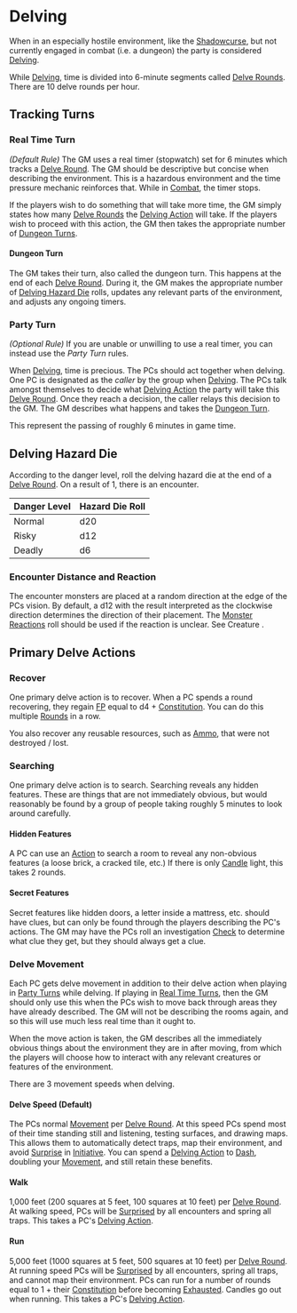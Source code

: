 # Delving

When in an especially hostile environment, like the [Shadowcurse](../Hazards/Shadowcurse.md), but not currently engaged in combat (i.e. a dungeon) the party is considered [Delving]().

While [Delving](), time is divided into 6-minute segments called [Delve Rounds](../Core%20Procedures/Round.md#Delve%20Round). There are 10 delve rounds per hour.

## Tracking Turns

### Real Time Turn

*(Default Rule)*
The GM uses a real timer (stopwatch) set for 6 minutes which tracks a [Delve Round](../Core%20Procedures/Round.md#Delve%20Round). The GM should be descriptive but concise when describing the environment. This is a hazardous environment and the time pressure mechanic reinforces that. While in [Combat](../Combat/Combat.md), the timer stops.

If the players wish to do something that will take more time, the GM simply states how many [Delve Rounds](../Core%20Procedures/Round.md#Delve%20Round) the [Delving Action](../Core%20Procedures/Action.md#Delving%20Action) will take. If the players wish to proceed with this action, the GM then takes the appropriate number of [Dungeon Turns](#Dungeon%20Turn).

#### Dungeon Turn

The GM takes their turn, also called the dungeon turn. This happens at the end of each [Delve Round](../Core%20Procedures/Round.md#Delve%20Round). During it, the GM makes the appropriate number of [Delving Hazard Die](#Delving%20Hazard%20Die) rolls, updates any relevant parts of the environment, and adjusts any ongoing timers.

### Party Turn

*(Optional Rule)*
If you are unable or unwilling to use a real timer, you can instead use the *Party Turn* rules.

When [Delving](), time is precious. The PCs should act together when delving. One PC is designated as the *caller* by the group when [Delving](). The PCs talk amongst themselves to decide what [Delving Action](../Core%20Procedures/Action.md#Delving%20Action) the party will take this [Delve Round](../Core%20Procedures/Round.md#Delve%20Round). Once they reach a decision, the caller relays this decision to the GM. The GM describes what happens and takes the [Dungeon Turn](#Dungeon%20Turn).

This represent the passing of roughly 6 minutes in game time.

## Delving Hazard Die

According to the danger level, roll the delving hazard die at the end of a [Delve Round](../Core%20Procedures/Round.md#Delve%20Round). On a result of 1, there is an encounter.

| Danger Level | Hazard Die Roll |
| ------------ | --------------- |
| Normal       | d20             |
| Risky        | d12             |
| Deadly       | d6              |

### Encounter Distance and Reaction

The encounter monsters are placed at a random direction at the edge of the PCs vision. By default, a d12 with the result interpreted as the clockwise direction determines the direction of their placement. The [Monster Reactions](../Social%20Procedures/Monster%20Reactions.md) roll should be used if the reaction is unclear. See Creature .

## Primary Delve Actions

### Recover

One primary delve action is to recover. When a PC spends a round recovering, they regain [FP](../../Player%20Characters/Derived%20Statistics/Fatigue%20Points.md) equal to d4 + [Constitution](../../Player%20Characters/The%20Ability%20Scores/Constitution.md). You can do this multiple [Rounds](../Core%20Procedures/Round.md) in a row.

You also recover any reusable resources, such as [Ammo](../../Items%20and%20Gear/Weapon%20Properties/Ammo%20Property.md), that were not destroyed / lost.

### Searching

One primary delve action is to search. Searching reveals any hidden features. These are things that are not immediately obvious, but would reasonably be found by a group of people taking roughly 5 minutes to look around carefully.

#### Hidden Features

A PC can use an [Action](../Core%20Procedures/Action.md) to search a room to reveal any non-obvious features (a loose brick, a cracked tile, etc.) If there is only [Candle](../../Items%20and%20Gear/Gear/10%20Coins/Candle.md) light, this takes 2 rounds.

#### Secret Features

Secret features like hidden doors, a letter inside a mattress, etc. should have clues, but can only be found through the players describing the PC's actions. The GM may have the PCs roll an investigation [Check](../Core%20Procedures/Check.md) to determine what clue they get, but they should always get a clue.

### Delve Movement

Each PC gets delve movement in addition to their delve action when playing in [Party Turns](#Party%20Turn) while delving. If playing in [Real Time Turns](#Real%20Time%20Turn), then the GM should only use this when the PCs wish to move back through areas they have already described. The GM will not be describing the rooms again, and so this will use much less real time than it ought to.

When the move action is taken, the GM describes all the immediately obvious things about the environment they are in after moving, from which the players will choose how to interact with any relevant creatures or features of the environment.

There are 3 movement speeds when delving.

#### Delve Speed (Default)

The PCs normal [Movement](../Combat/Movement.md) per [Delve Round](../Core%20Procedures/Round.md#Delve%20Round). At this speed PCs spend most of their time standing still and listening, testing surfaces, and drawing maps. This allows them to automatically detect traps, map their environment, and avoid [Surprise](../Conditions/Surprised.md) in [Initiative](../Combat/Initiative.md). You can spend a [Delving Action](../Core%20Procedures/Action.md#Delving%20Action) to [Dash](../Combat/Movement.md#Dash), doubling your [Movement](../Combat/Movement.md), and still retain these benefits.

#### Walk

1,000 feet (200 squares at 5 feet, 100 squares at 10 feet) per [Delve Round](../Core%20Procedures/Round.md#Delve%20Round). At walking speed, PCs will be [Surprised](../Conditions/Surprised.md) by all encounters and spring all traps. This takes a PC's [Delving Action](../Core%20Procedures/Action.md#Delving%20Action).

#### Run

5,000 feet (1000 squares at 5 feet, 500 squares at 10 feet) per [Delve Round](../Core%20Procedures/Round.md#Delve%20Round). At running speed PCs will be [Surprised](../Conditions/Surprised.md) by all encounters, spring all traps, and cannot map their environment. PCs can run for a number of rounds equal to 1 + their [Constitution](../../Player%20Characters/The%20Ability%20Scores/Constitution.md) before becoming [Exhausted](../Conditions/Exhausted.md). Candles go out when running. This takes a PC's [Delving Action](../Core%20Procedures/Action.md#Delving%20Action).
